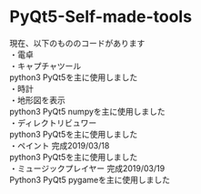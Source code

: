 # PyQt5-Self-made-tools

現在、以下のもののコードがあります <br>
・電卓　<br>
・キャプチャツール <br>
  python3 PyQt5を主に使用しました <br>
・時計  <br>
・地形図を表示 <br>
  python3 PyQt5 numpyを主に使用しました <br>
・ディレクトリビュワー <br>
  python3 PyQt5を主に使用しました <br>
・ペイント 完成2019/03/18 <br>
  python3 PyQt5を主に使用しました <br>
・ミュージックプレイヤー 完成2019/03/19 <br>
  Python3 PyQt5 pygameを主に使用しました <br>
